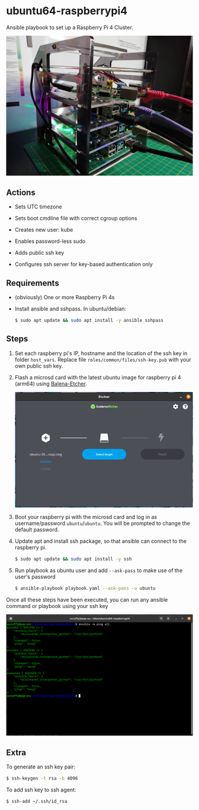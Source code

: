 # ubuntu64-raspberrypi4
Ansible playbook to set up a Raspberry Pi 4 Cluster.

![](.github/images/cluster.jpg)



## Actions

- Sets UTC timezone

- Sets boot cmdline file with correct cgroup options

- Creates new user: kube

- Enables password-less sudo 

- Adds public ssh key

- Configures ssh server for key-based authentication only



## Requirements

- (obviously) One or more Raspberry Pi 4s

- Install ansible and sshpass.
  In ubuntu/debian:
  
  ```bash
  $ sudo apt update && sudo apt install -y ansible sshpass
  ```



## Steps

1. Set each raspberry pi's IP, hostname and the location of the ssh key in folder `host_vars`. Replace file `roles/common/files/ssh-key.pub` with your own public ssh key.


2. Flash a microsd card with the latest ubuntu image for raspberry pi 4 (arm64) using [Balena-Etcher](https://www.balena.io/etcher/). 

    ![](.github/images/etcher.png)

3. Boot your raspberry pi with the microsd card and log in as username/password `ubuntu`/`ubuntu`.  You will be prompted to change the default password.


4. Update apt and install ssh package, so that ansible can connect to the raspberry pi.
   
   ```bash
   $ sudo apt update && sudo apt install -y ssh 
   ```

5. Run playbook as ubuntu user and add `--ask-pass` to make use of the user's password
   
   ```bash
   $ ansible-playbook playbook.yaml --ask-pass -u ubuntu
   ```

Once all these steps have been executed, you can run any ansible command or playbook using your ssh key


![](.github/images/ansible-ping.png)


## Extra

To generate an ssh key pair:

```bash
$ ssh-keygen -t rsa -b 4096
```

To add ssh key to ssh agent:

```bash
$ ssh-add ~/.ssh/id_rsa
```